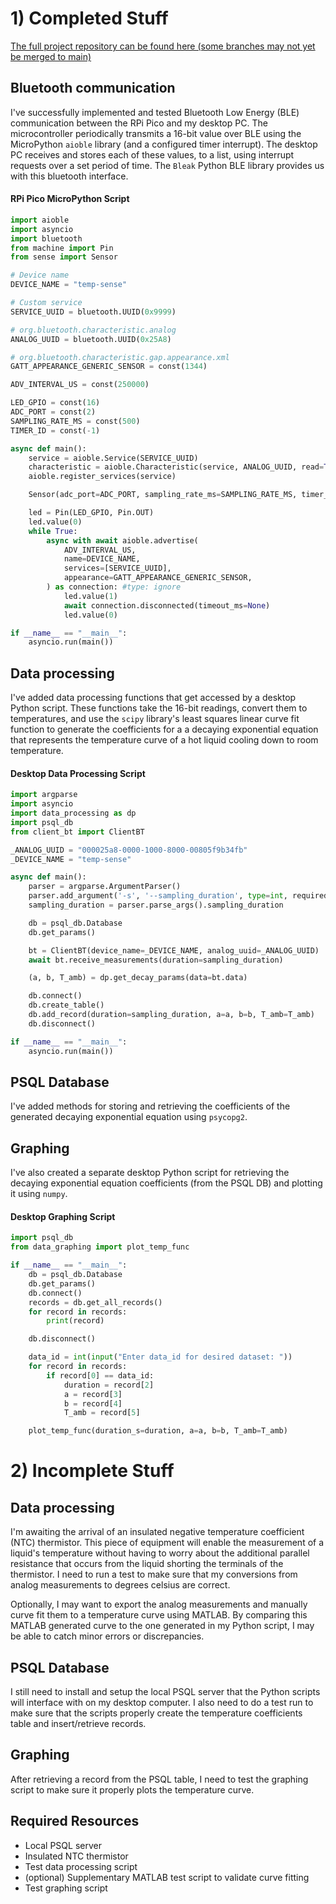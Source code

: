 # 1) Completed Stuff

[The full project repository can be found here (some branches may not yet be merged to main)](https://github.com/Tep1g/sensor-data-processing)

## Bluetooth communication

I've successfully implemented and tested Bluetooth Low Energy (BLE) communication between the RPi Pico and my desktop PC. The microcontroller periodically transmits a 16-bit value over BLE using the MicroPython `aioble` library (and a configured timer interrupt). The desktop PC receives and stores each of these values, to a list, using interrupt requests over a set period of time. The `Bleak` Python BLE library provides us with this bluetooth interface.

#### RPi Pico MicroPython Script
```py
import aioble
import asyncio
import bluetooth
from machine import Pin
from sense import Sensor

# Device name
DEVICE_NAME = "temp-sense"

# Custom service
SERVICE_UUID = bluetooth.UUID(0x9999)

# org.bluetooth.characteristic.analog
ANALOG_UUID = bluetooth.UUID(0x25A8)

# org.bluetooth.characteristic.gap.appearance.xml
GATT_APPEARANCE_GENERIC_SENSOR = const(1344)

ADV_INTERVAL_US = const(250000)

LED_GPIO = const(16)
ADC_PORT = const(2)
SAMPLING_RATE_MS = const(500)
TIMER_ID = const(-1)

async def main():
    service = aioble.Service(SERVICE_UUID)
    characteristic = aioble.Characteristic(service, ANALOG_UUID, read=True, notify=True)
    aioble.register_services(service)

    Sensor(adc_port=ADC_PORT, sampling_rate_ms=SAMPLING_RATE_MS, timer_id=TIMER_ID, bt_char=characteristic)

    led = Pin(LED_GPIO, Pin.OUT)
    led.value(0)
    while True:
        async with await aioble.advertise(
            ADV_INTERVAL_US,
            name=DEVICE_NAME,
            services=[SERVICE_UUID],
            appearance=GATT_APPEARANCE_GENERIC_SENSOR,
        ) as connection: #type: ignore
            led.value(1)
            await connection.disconnected(timeout_ms=None)
            led.value(0)

if __name__ == "__main__":
    asyncio.run(main())
```

## Data processing

I've added data processing functions that get accessed by a desktop Python script. These functions take the 16-bit readings, convert them to temperatures, and use the `scipy` library's least squares linear curve fit function to generate the coefficients for a a decaying exponential equation that represents the temperature curve of a hot liquid cooling down to room temperature.

#### Desktop Data Processing Script
```py
import argparse
import asyncio
import data_processing as dp
import psql_db
from client_bt import ClientBT

_ANALOG_UUID = "000025a8-0000-1000-8000-00805f9b34fb"
_DEVICE_NAME = "temp-sense"

async def main():
    parser = argparse.ArgumentParser()
    parser.add_argument('-s', '--sampling_duration', type=int, required=True)
    sampling_duration = parser.parse_args().sampling_duration

    db = psql_db.Database
    db.get_params()

    bt = ClientBT(device_name=_DEVICE_NAME, analog_uuid=_ANALOG_UUID)
    await bt.receive_measurements(duration=sampling_duration)

    (a, b, T_amb) = dp.get_decay_params(data=bt.data)

    db.connect()
    db.create_table()
    db.add_record(duration=sampling_duration, a=a, b=b, T_amb=T_amb)
    db.disconnect()

if __name__ == "__main__":
    asyncio.run(main())
```

## PSQL Database

I've added methods for storing and retrieving the coefficients of the generated decaying exponential equation using `psycopg2`.

## Graphing

I've also created a separate desktop Python script for retrieving the decaying exponential equation coefficients (from the PSQL DB) and plotting it using `numpy`.

#### Desktop Graphing Script
```py
import psql_db
from data_graphing import plot_temp_func

if __name__ == "__main__":
    db = psql_db.Database
    db.get_params()
    db.connect()
    records = db.get_all_records()
    for record in records:
        print(record)

    db.disconnect()

    data_id = int(input("Enter data_id for desired dataset: "))
    for record in records:
        if record[0] == data_id:
            duration = record[2]
            a = record[3]
            b = record[4]
            T_amb = record[5]

    plot_temp_func(duration_s=duration, a=a, b=b, T_amb=T_amb)
```

<div style="page-break-after: always;"></div>

# 2) Incomplete Stuff

## Data processing

I'm awaiting the arrival of an insulated negative temperature coefficient (NTC) thermistor. This piece of equipment will enable the measurement of a liquid's temperature without having to worry about the additional parallel resistance that occurs from the liquid shorting the terminals of the thermistor. I need to run a test to make sure that my conversions from analog measurements to degrees celsius are correct.

Optionally, I may want to export the analog measurements and manually curve fit them to a temperature curve using MATLAB. By comparing this MATLAB generated curve to the one generated in my Python script, I may be able to catch minor errors or discrepancies.

## PSQL Database

I still need to install and setup the local PSQL server that the Python scripts will interface with on my desktop computer. I also need to do a test run to make sure that the scripts properly create the temperature coefficients table and insert/retrieve records.

## Graphing

After retrieving a record from the PSQL table, I need to test the graphing script to make sure it properly plots the temperature curve.

## Required Resources
- Local PSQL server
- Insulated NTC thermistor
- Test data processing script
- (optional) Supplementary MATLAB test script to validate curve fitting
- Test graphing script